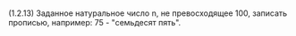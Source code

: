# 
(1.2.13) Заданное натуральное число n, не превосходящее 100, записать прописью, например: 75 - "семьдесят пять".
